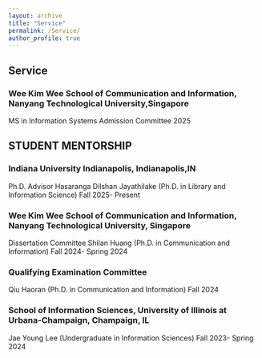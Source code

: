 ```yaml
---
layout: archive
title: "Service"
permalink: /Service/
author_profile: true
---
```


## Service 

### Wee Kim Wee School of Communication and Information, Nanyang Technological University,Singapore

MS in Information Systems Admission Committee 2025

## STUDENT MENTORSHIP
### Indiana University Indianapolis, Indianapolis,IN 
Ph.D. Advisor
Hasaranga Dilshan Jayathilake (Ph.D. in Library and Information Science)  Fall 2025- Present

### Wee Kim Wee School of Communication and Information, Nanyang Technological University, Singapore
Dissertation Committee
Shilan Huang (Ph.D. in Communication and Information) Fall 2024- Spring 2024

### Qualifying Examination Committee
Qiu Haoran (Ph.D. in Communication and Information)    Fall 2024

### School of Information Sciences, University of Illinois at Urbana-Champaign, Champaign, IL
Jae Young Lee (Undergraduate in Information Sciences)    Fall 2023- Spring 2024
